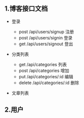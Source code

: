 
## 1.博客接口文档

* 登录
    * post /api/users/signup 注册
    * post /api/users/signin 登录
    * get /api/users/signout 登出

* 分类列表
    * get /api/categories 列表
    * post /api/categories 增加
    * put /api/categories/:id 编辑
    * delete /api/categories/:id 删除

* 文章列表


## 2.用户